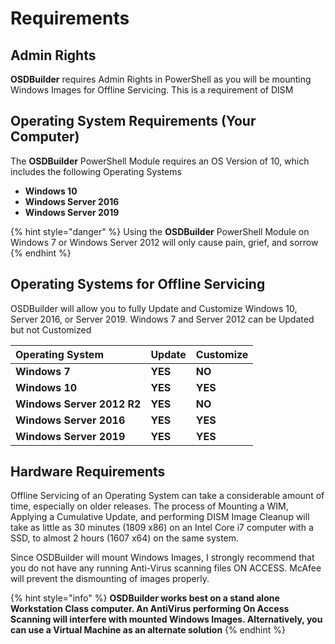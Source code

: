 # Requirements

## Admin Rights

**OSDBuilder** requires Admin Rights in PowerShell as you will be mounting Windows Images for Offline Servicing.  This is a requirement of DISM

## Operating System Requirements \(Your Computer\)

The **OSDBuilder** PowerShell Module requires an OS Version of 10, which includes the following Operating Systems

* **Windows 10**
* **Windows Server 2016**
* **Windows Server 2019**

{% hint style="danger" %}
Using the **OSDBuilder** PowerShell Module on Windows 7 or Windows Server 2012 will only cause pain, grief, and sorrow
{% endhint %}

## Operating Systems for Offline Servicing

OSDBuilder will allow you to fully Update and Customize Windows 10, Server 2016, or Server 2019.  Windows 7 and Server 2012 can be Updated but not Customized

| **Operating System** | **Update** | **Customize** |
| :--- | :--- | :--- |
| **Windows 7** | **YES** | **NO** |
| **Windows 10** | **YES** | **YES** |
| **Windows Server 2012 R2** | **YES** | **NO** |
| **Windows Server 2016** | **YES** | **YES** |
| **Windows Server 2019** | **YES** | **YES** |

## Hardware Requirements

Offline Servicing of an Operating System can take a considerable amount of time, especially on older releases. The process of Mounting a WIM, Applying a Cumulative Update, and performing DISM Image Cleanup will take as little as 30 minutes \(1809 x86\) on an Intel Core i7 computer with a SSD, to almost 2 hours \(1607 x64\) on the same system.

Since OSDBuilder will mount Windows Images, I strongly recommend that you do not have any running Anti-Virus scanning files ON ACCESS. McAfee will prevent the dismounting of images properly.

{% hint style="info" %}
**OSDBuilder works best on a stand alone Workstation Class computer.  An AntiVirus performing On Access Scanning will interfere with mounted Windows Images.  Alternatively, you can use a Virtual Machine as an alternate solution**
{% endhint %}

